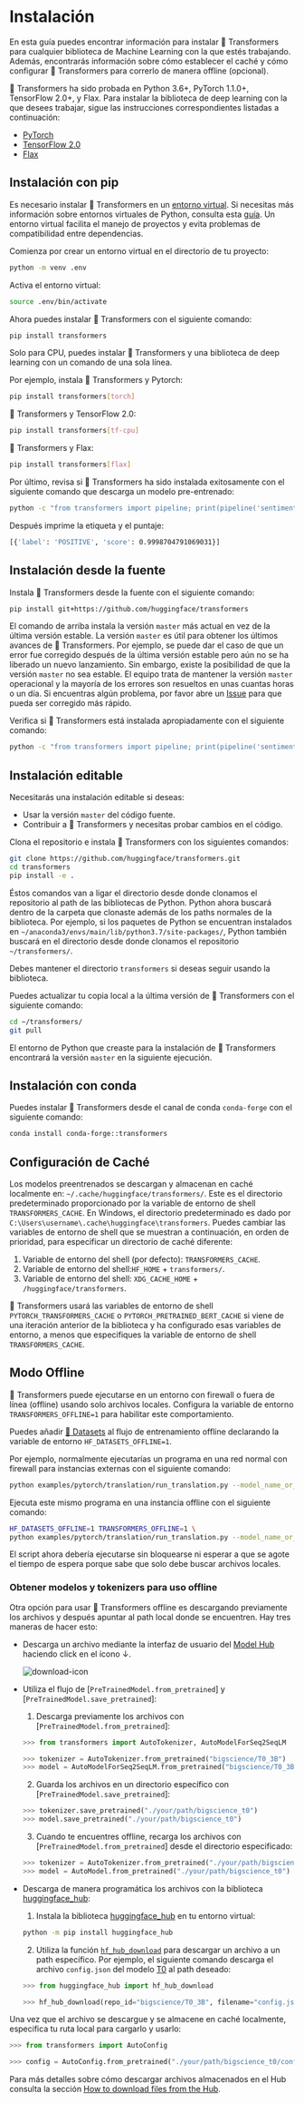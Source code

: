 <!---
Copyright 2022 The HuggingFace Team. All rights reserved.

Licensed under the Apache License, Version 2.0 (the "License");
you may not use this file except in compliance with the License.
You may obtain a copy of the License at

    http://www.apache.org/licenses/LICENSE-2.0

Unless required by applicable law or agreed to in writing, software
distributed under the License is distributed on an "AS IS" BASIS,
WITHOUT WARRANTIES OR CONDITIONS OF ANY KIND, either express or implied.
See the License for the specific language governing permissions and
limitations under the License.

⚠️ Note that this file is in Markdown but contain specific syntax for our doc-builder (similar to MDX) that may not be
rendered properly in your Markdown viewer.

-->

# Instalación

En esta guía puedes encontrar información para instalar 🤗 Transformers para cualquier biblioteca de Machine Learning con la que estés trabajando. Además, encontrarás información sobre cómo establecer el caché y cómo configurar 🤗 Transformers para correrlo de manera offline (opcional).

🤗 Transformers ha sido probada en Python 3.6+, PyTorch 1.1.0+, TensorFlow 2.0+, y Flax. Para instalar la biblioteca de deep learning con la que desees trabajar, sigue las instrucciones correspondientes listadas a continuación:

* [PyTorch](https://pytorch.org/get-started/locally/)
* [TensorFlow 2.0](https://www.tensorflow.org/install/pip)
* [Flax](https://flax.readthedocs.io/en/latest/)

## Instalación con pip

Es necesario instalar 🤗 Transformers en un [entorno virtual](https://docs.python.org/3/library/venv.html). Si necesitas más información sobre entornos virtuales de Python, consulta esta [guía](https://packaging.python.org/guides/installing-using-pip-and-virtual-environments/
). Un entorno virtual facilita el manejo de proyectos y evita problemas de compatibilidad entre dependencias.

Comienza por crear un entorno virtual en el directorio de tu proyecto:

```bash
python -m venv .env
```

Activa el entorno virtual:

```bash
source .env/bin/activate
```

Ahora puedes instalar 🤗 Transformers con el siguiente comando:

```bash
pip install transformers
```

Solo para CPU, puedes instalar 🤗 Transformers y una biblioteca de deep learning con un comando de una sola línea.

Por ejemplo, instala 🤗 Transformers y Pytorch:

```bash
pip install transformers[torch]
```

🤗 Transformers y TensorFlow 2.0:

```bash
pip install transformers[tf-cpu]
```

🤗 Transformers y Flax:

```bash
pip install transformers[flax]
```

Por último, revisa si 🤗 Transformers ha sido instalada exitosamente con el siguiente comando que descarga un modelo pre-entrenado:

```bash
python -c "from transformers import pipeline; print(pipeline('sentiment-analysis')('we love you'))"
```
Después imprime la etiqueta y el puntaje:

```bash
[{'label': 'POSITIVE', 'score': 0.9998704791069031}]
```

## Instalación desde la fuente

Instala 🤗 Transformers desde la fuente con el siguiente comando:

```bash
pip install git+https://github.com/huggingface/transformers
```

El comando de arriba instala la versión `master` más actual en vez de la última versión estable. La versión `master` es útil para obtener los últimos avances de  🤗 Transformers. Por ejemplo, se puede dar el caso de que un error fue corregido después de la última versión estable pero aún no se ha liberado un nuevo lanzamiento. Sin embargo, existe la posibilidad de que la versión `master` no sea estable. El equipo trata de mantener la versión `master` operacional y la mayoría de los errores son resueltos en unas cuantas horas o un día. Si encuentras algún problema, por favor abre un [Issue](https://github.com/huggingface/transformers/issues) para que pueda ser corregido más rápido.

Verifica si 🤗 Transformers está instalada apropiadamente con el siguiente comando:

```bash
python -c "from transformers import pipeline; print(pipeline('sentiment-analysis')('I love you'))"
```

## Instalación editable

Necesitarás una instalación editable si deseas:
* Usar la versión `master` del código fuente.
* Contribuir a 🤗 Transformers y necesitas probar cambios en el código.

Clona el repositorio e instala 🤗 Transformers con los siguientes comandos:

```bash
git clone https://github.com/huggingface/transformers.git
cd transformers
pip install -e .
```

Éstos comandos van a ligar el directorio desde donde clonamos el repositorio al path de las bibliotecas de Python. Python ahora buscará dentro de la carpeta que clonaste además de los paths normales de la biblioteca. Por ejemplo, si los paquetes de Python se encuentran instalados en `~/anaconda3/envs/main/lib/python3.7/site-packages/`, Python también buscará en el directorio desde donde clonamos el repositorio `~/transformers/`.

<Tip warning={true}>

Debes mantener el directorio `transformers` si deseas seguir usando la biblioteca.

</Tip>

Puedes actualizar tu copia local a la última versión de 🤗 Transformers con el siguiente comando:

```bash
cd ~/transformers/
git pull
```

El entorno de Python que creaste para la instalación de 🤗 Transformers encontrará la versión `master` en la siguiente ejecución.

## Instalación con conda

Puedes instalar 🤗 Transformers desde el canal de conda `conda-forge` con el siguiente comando:

```bash
conda install conda-forge::transformers
```

## Configuración de Caché

Los modelos preentrenados se descargan y almacenan en caché localmente en: `~/.cache/huggingface/transformers/`. Este es el directorio predeterminado proporcionado por la variable de entorno de shell `TRANSFORMERS_CACHE`. En Windows, el directorio predeterminado es dado por `C:\Users\username\.cache\huggingface\transformers`. Puedes cambiar las variables de entorno de shell que se muestran a continuación, en orden de prioridad, para especificar un directorio de caché diferente:

1. Variable de entorno del shell (por defecto): `TRANSFORMERS_CACHE`.
2. Variable de entorno del shell:`HF_HOME` + `transformers/`.
3. Variable de entorno del shell: `XDG_CACHE_HOME` + `/huggingface/transformers`.

<Tip>

🤗 Transformers usará las variables de entorno de shell `PYTORCH_TRANSFORMERS_CACHE` o `PYTORCH_PRETRAINED_BERT_CACHE` si viene de una iteración anterior de la biblioteca y ha configurado esas variables de entorno, a menos que especifiques la variable de entorno de shell `TRANSFORMERS_CACHE`.

</Tip>


## Modo Offline

🤗 Transformers puede ejecutarse en un entorno con firewall o fuera de línea (offline) usando solo archivos locales. Configura la variable de entorno `TRANSFORMERS_OFFLINE=1` para habilitar este comportamiento.

<Tip>

Puedes añadir [🤗 Datasets](https://hf-mirror.com/docs/datasets/) al flujo de entrenamiento offline declarando la variable de entorno  `HF_DATASETS_OFFLINE=1`.

</Tip>

Por ejemplo, normalmente ejecutarías un programa en una red normal con firewall para instancias externas con el siguiente comando:

```bash
python examples/pytorch/translation/run_translation.py --model_name_or_path google-t5/t5-small --dataset_name wmt16 --dataset_config ro-en ...
```

Ejecuta este mismo programa en una instancia offline con el siguiente comando:

```bash
HF_DATASETS_OFFLINE=1 TRANSFORMERS_OFFLINE=1 \
python examples/pytorch/translation/run_translation.py --model_name_or_path google-t5/t5-small --dataset_name wmt16 --dataset_config ro-en ...
```

El script ahora debería ejecutarse sin bloquearse ni esperar a que se agote el tiempo de espera porque sabe que solo debe buscar archivos locales.

### Obtener modelos y tokenizers para uso offline

Otra opción para usar 🤗 Transformers offline es descargando previamente los archivos y después apuntar al path local donde se encuentren. Hay tres maneras de hacer esto:

* Descarga un archivo mediante la interfaz de usuario del [Model Hub](https://hf-mirror.com/models) haciendo click en el ícono ↓.

    ![download-icon](https://hf-mirror.com/datasets/huggingface/documentation-images/resolve/main/download-icon.png)


* Utiliza el flujo de [`PreTrainedModel.from_pretrained`] y [`PreTrainedModel.save_pretrained`]:
    1. Descarga previamente los archivos con [`PreTrainedModel.from_pretrained`]:

    ```py
    >>> from transformers import AutoTokenizer, AutoModelForSeq2SeqLM

    >>> tokenizer = AutoTokenizer.from_pretrained("bigscience/T0_3B")
    >>> model = AutoModelForSeq2SeqLM.from_pretrained("bigscience/T0_3B")
    ```


    2. Guarda los archivos en un directorio específico con [`PreTrainedModel.save_pretrained`]:

    ```py
    >>> tokenizer.save_pretrained("./your/path/bigscience_t0")
    >>> model.save_pretrained("./your/path/bigscience_t0")
    ```

    3. Cuando te encuentres offline, recarga los archivos con [`PreTrainedModel.from_pretrained`] desde el directorio especificado:

    ```py
    >>> tokenizer = AutoTokenizer.from_pretrained("./your/path/bigscience_t0")
    >>> model = AutoModel.from_pretrained("./your/path/bigscience_t0")
    ```

* Descarga de manera programática los archivos con la biblioteca [huggingface_hub](https://github.com/huggingface/huggingface_hub/tree/main/src/huggingface_hub):

    1. Instala la biblioteca [huggingface_hub](https://github.com/huggingface/huggingface_hub/tree/main/src/huggingface_hub) en tu entorno virtual:

    ```bash
    python -m pip install huggingface_hub
    ```

    2. Utiliza la función [`hf_hub_download`](https://hf-mirror.com/docs/hub/adding-a-library#download-files-from-the-hub) para descargar un archivo a un path específico. Por ejemplo, el siguiente comando descarga el archivo `config.json` del modelo [T0](https://hf-mirror.com/bigscience/T0_3B) al path deseado:

    ```py
    >>> from huggingface_hub import hf_hub_download

    >>> hf_hub_download(repo_id="bigscience/T0_3B", filename="config.json", cache_dir="./your/path/bigscience_t0")
    ```

Una vez que el archivo se descargue y se almacene en caché localmente, especifica tu ruta local para cargarlo y usarlo:

```py
>>> from transformers import AutoConfig

>>> config = AutoConfig.from_pretrained("./your/path/bigscience_t0/config.json")
```

<Tip>

Para más detalles sobre cómo descargar archivos almacenados en el Hub consulta la sección [How to download files from the Hub](https://hf-mirror.com/docs/hub/how-to-downstream).

</Tip>
